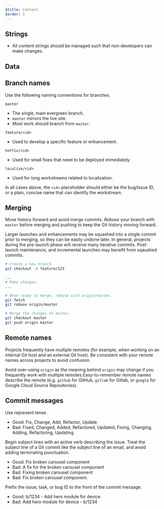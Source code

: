 ```yaml
---
$title: Content
$order: 5
---
```

## Strings

- All content strings should be managed such that non-developers can make changes.

## Data


## Branch names

Use the following naming conventions for branches.

`master`

- The single, main evergreen branch.
- `master` mirrors the live site.
- Most work should branch from `master`.

`feature/<id>`

- Used to develop a specific feature or enhancement.

`hotfix/<id>`

- Used for small fixes that need to be deployed immediately.

`localize/<id>`

- Used for long workstreams related to localization.

In all cases above, the `<id>` placeholder should either be the bug/issue
ID, or a plain, concise name that can identify the workstream.

## Merging

Move history forward and avoid merge commits. *Rebase* your branch with
`master` before merging and pushing to keep the Git history moving forward.

Larger launches and enhancements may be squashed into a single commit prior to
merging, so they can be easily undone later. In general, projects during the
pre-launch phase will receive many iterative commits. Post-launch maintenance,
and incremental launches may benefit from sqaushed commits.

```bash
# Create a new branch.
git checkout -b feature/123

...
# Make changes.
...

# When ready to merge, rebase with origin/master.
git fetch
git rebase origin/master

# Merge the changes to master.
git checkout master
git push origin master
```

## Remote names

Projects frequently have multiple remotes (for example, when working on an
internal Git host and an external Git host). Be consistent with your remote
names across projects to avoid confusion.

Avoid over-using `origin` as the meaning behind `origin` may change if you
frequently work with multiple remotes.Easy-to-remember remote names describe
the remote (e.g. `github` for GitHub, `gitlab` for Gitlab, or `google` for
Google Cloud Source Repositories).

## Commit messages

Use represent tense.

  - Good: Fix, Change, Add, Refactor, Update
  - Bad: Fixed, Changed, Added, Refactored, Updated, Fixing, Changing, Adding, Refactoring, Updating

Begin subject lines with an active verb describing the issue. Treat the subject
line of a Git commit like the subject line of an email, and avoid adding
terminating punctuation.

  - Good: Fix broken carousel component
  - Bad: A fix for the broken carousel component
  - Bad: Fixing broken carousel component
  - Bad: Fix broken carousel component.

Prefix the issue, task, or bug ID to the front of the commit message.

  - Good: b/1234 - Add hero module for device
  - Bad: Add hero module for device - b/1234
